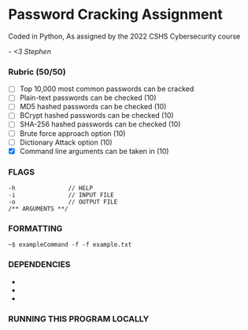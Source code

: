 # Password Cracking Assignment

Coded in Python, As assigned by the 2022 CSHS Cybersecurity course

*- <3 Stephen*
### Rubric (50/50)

- [ ] Top 10,000 most common passwords can be cracked
- [ ] Plain-text passwords can be checked (10)
- [ ] MD5 hashed passwords can be checked (10)
- [ ] BCrypt hashed passwords can be checked (10)
- [ ] SHA-256 hashed passwords can be checked (10)
- [ ] Brute force approach option (10)
- [ ] Dictionary Attack option (10)
- [X] Command line arguments can be taken in (10) 

### FLAGS

```
-h               // HELP 
-i               // INPUT FILE
-o               // OUTPUT FILE
/** ARGUMENTS **/
```

### FORMATTING

```
~$ exampleCommand -f -f example.txt
```

### DEPENDENCIES
 - 
 - 
 - 

### RUNNING THIS PROGRAM LOCALLY
